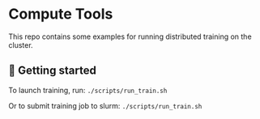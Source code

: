 # Compute Tools

This repo contains some examples for running distributed training on the cluster.
    
## 🚀 Getting started

To launch training, run:
```./scripts/run_train.sh```

Or to submit training job to slurm:
```./scripts/run_train.sh```